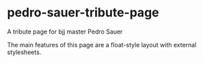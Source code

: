 # pedro-sauer-tribute-page
A tribute page for bjj master Pedro Sauer

The main features of this page are a float-style layout with external stylesheets.
